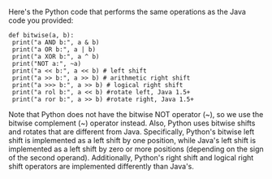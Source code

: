 Here's the Python code that performs the same operations as the Java code you provided:
```
def bitwise(a, b):
 print("a AND b:", a & b)
 print("a OR b:", a | b)
 print("a XOR b:", a ^ b)
 print("NOT a:", ~a)
 print("a << b:", a << b) # left shift
 print("a >> b:", a >> b) # arithmetic right shift
 print("a >>> b:", a >> b) # logical right shift
 print("a rol b:", a << b) #rotate left, Java 1.5+
 print("a ror b:", a >> b) #rotate right, Java 1.5+
```
Note that Python does not have the bitwise NOT operator (~), so we use the bitwise complement (~) operator instead. Also, Python uses bitwise shifts and rotates that are different from Java. Specifically, Python's bitwise left shift is implemented as a left shift by one position, while Java's left shift is implemented as a left shift by zero or more positions (depending on the sign of the second operand). Additionally, Python's right shift and logical right shift operators are implemented differently than Java's.

